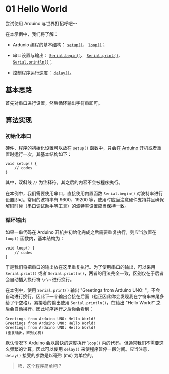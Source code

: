 # 01 Hello World

尝试使用 Arduino 与世界打招呼吧～

在本示例中，我们将了解：

- Ardunio 编程的基本结构：
    [`setup()`](https://www.arduino.cc/reference/en/language/structure/sketch/setup/)、
    [`loop()`](https://www.arduino.cc/reference/en/language/structure/sketch/loop/)；

- 串口设置与输出：
    [`Serial.begin()`](https://www.arduino.cc/reference/en/language/functions/communication/serial/begin/)、
    [`Serial.print()`](https://www.arduino.cc/reference/en/language/functions/communication/serial/print/)、
    [`Serial.println()`](https://www.arduino.cc/reference/en/language/functions/communication/serial/println/)；
- 控制程序运行速度：
    [`delay()`](https://www.arduino.cc/reference/en/language/functions/time/delay/)。


## 基本思路

首先对串口进行设置，然后循环输出字符串即可。


## 算法实现

### 初始化串口

硬件、程序的初始化设置可以放在 `setup()` 函数中，只会在 Arduino 开机或者重置时运行一次，其基本结构如下：

```arduino
void setup() {
    // codes
}
```

其中，双斜线 `//` 为注释符，其之后的内容不会被程序执行。

在本例中，我们需要使用串口，直接使用内置函数 `Serial.begin()` 对波特率进行设置即可。常用的波特率有 9600、19200 等，使用时应当注意硬件支持并且确保解码时候（串口调试助手等工具）的波特率设置应当保持一致。


### 循环输出

如果一串代码在 Arduino 开机并初始化完成之后需要重复执行，则应当放置在 `loop()` 函数内，基本结构为：

```arduino
void loop() {
    // codes
}
```

于是我们将把串口的输出放在这里重复执行。为了使用串口的输出，可以采用 `Serial.print()` 或者 `Serial.println()`，两者的用法完全一致，区别仅在于后者会自动插入换行符 `\r\n` 进行换行。

在本例中，使用 `Serial.print()` 输出 "Greetings from Arduino UNO: "，不会自动进行换行，因此下一个输出会接在后面（也正因此你会发现我在字符串末尾多给了个空格）。紧接着的输出使用 `Serial.println()`，在给出 "Hello World!" 之后会自动换行。因此程序运行之后你会看到：

```text
Greetings from Arduino UNO: Hello World!
Greetings from Arduino UNO: Hello World!
Greetings from Arduino UNO: Hello World!
(重复输出，直到关机)
```

默认情况下 Arduino 会以最快的速度执行 `loop()` 内的代码，但通常我们不需要这么频繁的计算。因此可以使用 `delay()` 来使程序暂停一段时间。应当注意，`delay()` 接受的参数是以毫秒 (ms) 为单位的。

> 唔，这个程序简单吧？
